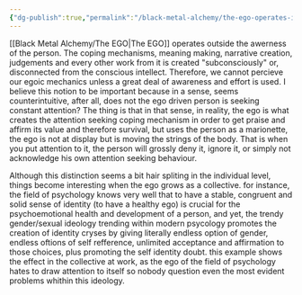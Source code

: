 ```yaml
---
{"dg-publish":true,"permalink":"/black-metal-alchemy/the-ego-operates-in-the-shadows/","tags":["Thought","Egology","Theory"],"created":"","updated":""}
---
```


[[Black Metal Alchemy/The EGO\|The EGO]] operates outside the awerness of the person. The coping mechanisms, meaning making, narrative creation, judgements and every other work from it is created "subconsciously" or, disconnected from the conscious intellect.
Therefore, we cannot percieve our egoic mechanics unless a great deal of awareness and effort is used.
I believe this notion to be important because in a sense, seems counterintuitive, after all, does not the ego driven person is seeking constant attention? 
The thing is that in that sense, in reality, the ego is what creates the attention seeking coping mechanism in order to get praise and affirm its value and therefore survival, but uses the person as a marionette, the ego is not at display but is moving the strings of the body. That is when you put attention to it, the person will grossly deny it, ignore it, or simply not acknowledge his own attention seeking behaviour.


Although this distinction seems a bit hair spliting in the individual level, things become interesting when the ego grows as a collective.
for instance, the field of psychology knows very well that to have a stable, congruent and solid sense of identity (to have a healthy ego) is crucial for the psychoemotional health and development of a person, and yet,  the trendy gender/sexual ideology  trending within modern psycology promotes the creation of identity cryses by giving literally endless option of gender, endless oftions of self refference, unlimited acceptance and affirmation to those choices, plus promoting the self identity doubt. this example shows the effect in the collective at work, as the ego of the field of psychology hates  to draw attention to itself  so nobody question even the most evident problems whithin this ideology.

  
